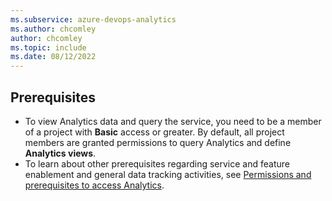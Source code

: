 ```yaml
---
ms.subservice: azure-devops-analytics
ms.author: chcomley
author: chcomley
ms.topic: include
ms.date: 08/12/2022
---
```


<a id="prerequisites">  </a>

## Prerequisites  

- To view Analytics data and query the service, you need to be a member of a project with **Basic** access or greater. By default, all project members are granted permissions to query Analytics and define **Analytics views**. 
- To learn about other prerequisites regarding service and feature enablement and general data tracking activities, see [Permissions and prerequisites to access Analytics](../analytics/analytics-permissions-prerequisites.md). 

 